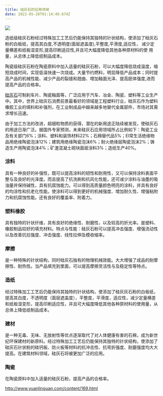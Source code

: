 ```yaml
---
title: 硅灰石的应用领域
date: 2022-05-26T01:14:49.674Z
---
```

<!--StartFragment-->

![](http://www.yuanlinquan.com/static/upload/image/20220214/1644809806652518.jpg)

造纸级硅灰石粉经过特殊加工工艺后仍能保持其独特的针状结构，使添加了硅灰石粉的白板纸，提高其白度,不透明度(面层遮盖度),平整度,平滑度,适应性， 减少定量横差和纸板湿变形,提高印刷适应性,并且可大幅度降低其他各种原材料的使 用量，从总体上降低纸制品成本。

陶瓷级硅灰石粉在陶瓷原料中加入适量的硅灰石粉，可以大幅度降低烧成温度，缩短烧成时间，实现低温快速一次烧成。大量节约燃料，明显降低产品成本；同时提高产品的机械性能、减少产品的裂缝和翘曲、增加釉面光泽、提高胚体强度,进而提高产品的合格率。

[硅灰石](http://www.yuanlinquan.com/)可制刹车片、陶瓷釉面等，广泛应用于汽车、冶金、陶瓷、塑料等工业生产中。其中，世界上硅灰石消费前景最看好的领域是工程塑料行业，硅灰石作为塑料橡胶工业的填料和补强剂，在工业制成品中越来越多地替代金属部件，市场对其需求增长迅速。

由于加工方法的改进，超细粒物质的获得，潜在的新用途正陆续被发现，使硅灰石的用途日渐广泛。据国外专家预测，未来硅灰石应用领域所占比例如下：陶瓷工业及有关部门6%；涂料、塑料和装饰材料22%；石棉替代品5%；El常生活绝缘物品用绝缘陶瓷泡沫12%；建筑用绝缘陶瓷泡沫6%；耐火绝缘层陶瓷泡沫2%；铸造生产用陶瓷泡沫4%；矿渣混凝土砌块面层涂料3%；造纸生产40%。

### 涂料

具有一种良好的补强性，既可以提高涂料的韧性和耐用性，又可以保持涂料表面平整与及良好的光泽度。而且提高了抗洗刷和抗风化性能，还可减少涂料与油墨的吸油量并保持碱性，具有抗腐蚀能力。可以得到高质量颜色明亮的涂料，并具有良好的均涂性和抗老化性能。使涂料可以得到更好的机械强度、增加耐久性、增强粘附力和抗腐蚀性能。还有良好的覆盖率、附着力。

### 塑料橡胶

具有独特的针状纤维，具有良好的绝缘性、耐磨性，以及较高的折光率。是塑料、橡胶制品较好的填充材料。特点与性能：硅灰石粉可以提高冲击强度、增强流动性以及改善抗拉强度、冲击强度、线性拉伸及模收缩率。

### 摩擦

是一种特殊的针状结构，同时硅灰石独有的物理机械效能。大大增强了成品的耐摩擦性、耐热性。当产品填充到里面，可以提高摩擦灵活性与及稳定性等特点。

### 造纸

经过特殊加工工艺后仍能保持其独特的针状结构，使添加了硅灰灰石粉的白板纸，提高其白度，不透明度（面层遮盖度），平整度，平滑度，适应性，减少定量横差和纸板湿变形，提高印刷适应性，并且可大幅度降低其他各种原材料的使用量，从总体上降低纸制品成本。

### 建材

是一种无毒、无味、无放射性等优点逐渐取代了对人体健康有害的石棉，成为新世纪环保建材的新原料。经过特殊加工工艺后仍能保持其独特的针状结构，使添加了硅灰石针状粉的硅钙板、防火板等材料的抗冲击性、抗弯折强度、耐磨强度均大大提高。在建筑材料领域，硅灰石将被更加广泛的应用。

### 陶瓷

在陶瓷原料中加入适量的硅灰石粉，提高产品的合格率。

http://www.yuanlinquan.com/content/169.html

<!--EndFragment-->